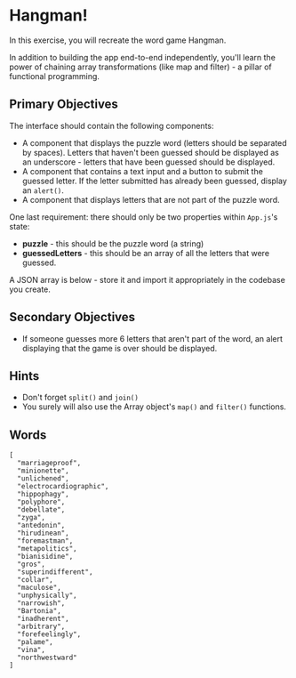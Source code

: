 Hangman!
===================
In this exercise, you will recreate the word game Hangman.

In addition to building the app end-to-end independently, you'll learn the power of chaining array transformations (like map and filter) - a pillar of functional programming.

Primary Objectives
-------------
The interface should contain the following components:
* A component that displays the puzzle word (letters should be separated by spaces).  Letters that haven't been guessed should be displayed as an underscore - letters that have been guessed should be displayed.
* A component that contains a text input and a button to submit the guessed letter.  If the letter submitted has already been guessed, display an `alert()`.
* A component that displays letters that are not part of the puzzle word.

One last requirement: there should only be two properties within `App.js`'s state:

 - **puzzle** - this should be the puzzle word (a string)
 - **guessedLetters** - this should be an array of all the letters that were guessed.

A JSON array is below - store it and import it appropriately in the codebase you create.

Secondary Objectives
-------------
* If someone guesses more 6 letters that aren't part of the word, an alert displaying that the game is over should be displayed.


Hints
-----
* Don't forget `split()` and `join()`
* You surely will also use the Array object's `map()` and `filter()` functions.


Words
-----
```
[
  "marriageproof",
  "minionette",
  "unlichened",
  "electrocardiographic",
  "hippophagy",
  "polyphore",
  "debellate",
  "zyga",
  "antedonin",
  "hirudinean",
  "foremastman",
  "metapolitics",
  "bianisidine",
  "gros",
  "superindifferent",
  "collar",
  "maculose",
  "unphysically",
  "narrowish",
  "Bartonia",
  "inadherent",
  "arbitrary",
  "forefeelingly",
  "palame",
  "vina",
  "northwestward"
]
```